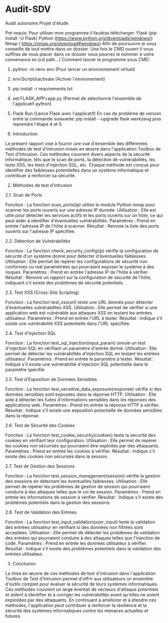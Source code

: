 # Audit-SDV
Audit autonome Projet d'étude

Pré requis:
Pour utiliser mon programme il faudras télécharger:
Flask (pip install -U Flask)
Python (https://www.python.org/downloads/windows/)
Nmap ( https://nmap.org/download#windows)
Afin de poursuivre je vous conseille de tout mettre dans un dossier. Une fois le CMD ouvert il vous suffiras de vous placer dans ce dossier vous pourrez le nommer à votre convenance ex:(cd path\...)
Comment lancer le programme sous CMD:
1. python -m venv env (Pour lancer un environnement virtuel)
2. env\Scripts\activate (Activer l'environement)
3. pip install -r requirements.txt
4. set FLASK_APP=app.py (Permet de sélectionné l'ensemble de l'applicatif python)
5. Flask Run (Lance Flask avec l'applicatif)
En cas de problème de version entré la commande suiavante: pip install --upgrade flask werkzeug puis reprendre l'étape 4 et 5.

1. Introduction

Le présent rapport vise à fournir une vue d'ensemble des différentes méthodes de test d'intrusion mises en œuvre dans l'application Toolbox de Test d'Intrusion. Ces méthodes couvrent divers aspects de la sécurité informatique, tels que le scan de ports, la détection de vulnérabilités, les tests XSS, les tests d'injection SQL, etc. Chaque méthode est conçue pour identifier des faiblesses potentielles dans un système informatique et contribuer à renforcer sa sécurité.

2. Méthodes de test d'intrusion

2.1. Scan de Ports

Fonction : La fonction scan_ports(ip) utilise le module Python nmap pour scanner les ports ouverts sur une adresse IP donnée.
Utilisation : Elle est utile pour détecter les services actifs et les ports ouverts sur un hôte, ce qui peut aider à identifier d'éventuelles vulnérabilités.
Paramètres : Prend en entrée l'adresse IP de l'hôte à scanner.
Résultat : Renvoie la liste des ports ouverts sur l'adresse IP spécifiée.

2.2. Détection de Vulnérabilités

Fonction : La fonction check_security_config(ip) vérifie la configuration de sécurité d'un système donné pour détecter d'éventuelles faiblesses.
Utilisation : Elle permet de repérer les configurations de sécurité non conformes ou mal paramétrées qui pourraient exposer le système à des risques.
Paramètres : Prend en entrée l'adresse IP de l'hôte à vérifier.
Résultat : Renvoie un rapport sur la configuration de sécurité de l'hôte, indiquant s'il existe des problèmes de sécurité potentiels.

2.3. Test XSS (Cross-Site Scripting)

Fonction : La fonction test_xss(url) teste une URL donnée pour détecter d'éventuelles vulnérabilités XSS.
Utilisation : Elle permet de vérifier si une application web est vulnérable aux attaques XSS en testant les entrées utilisateur.
Paramètres : Prend en entrée l'URL à tester.
Résultat : Indique s'il existe une vulnérabilité XSS potentielle dans l'URL spécifiée.

2.4. Test d'Injection SQL

Fonction : La fonction test_sql_injection(input_param) simule un test d'injection SQL en vérifiant un paramètre d'entrée donné.
Utilisation : Elle permet de détecter les vulnérabilités d'injection SQL en testant les entrées utilisateur.
Paramètres : Prend en entrée le paramètre à tester.
Résultat : Indique s'il existe une vulnérabilité d'injection SQL potentielle dans le paramètre spécifié.

2.5. Test d'Exposition de Données Sensibles

Fonction : La fonction test_sensitive_data_exposure(response) vérifie si des données sensibles sont exposées dans la réponse HTTP.
Utilisation : Elle aide à détecter les fuites d'informations sensibles dans les réponses des applications web.
Paramètres : Prend en entrée la réponse HTTP à vérifier.
Résultat : Indique s'il existe une exposition potentielle de données sensibles dans la réponse.

2.6. Test de Sécurité des Cookies

Fonction : La fonction test_cookie_security(cookies) teste la sécurité des cookies en vérifiant leur configuration.
Utilisation : Elle permet de repérer les cookies non sécurisés qui pourraient être exploités par des attaquants.
Paramètres : Prend en entrée les cookies à vérifier.
Résultat : Indique s'il existe des cookies non sécurisés dans la session.

2.7. Test de Gestion des Sessions

Fonction : La fonction test_session_management(session) vérifie la gestion des sessions en détectant les éventuelles faiblesses.
Utilisation : Elle permet de repérer les problèmes de gestion de session qui pourraient conduire à des attaques telles que le vol de session.
Paramètres : Prend en entrée les informations de session à vérifier.
Résultat : Indique s'il existe des problèmes potentiels dans la gestion des sessions.

2.8. Test de Validation des Entrées

Fonction : La fonction test_input_validation(user_input) teste la validation des entrées utilisateur en vérifiant si des données non filtrées sont acceptées.
Utilisation : Elle permet de détecter les problèmes de validation des entrées qui pourraient conduire à des attaques telles que l'injection de code.
Paramètres : Prend en entrée les données utilisateur à vérifier.
Résultat : Indique s'il existe des problèmes potentiels dans la validation des entrées utilisateur.

3. Conclusion

La mise en œuvre de ces méthodes de test d'intrusion dans l'application Toolbox de Test d'Intrusion permet d'offrir aux utilisateurs un ensemble d'outils complet pour évaluer la sécurité de leurs systèmes informatiques. Ces méthodes couvrent un large éventail de vecteurs d'attaque potentiels et aident à identifier et à corriger les vulnérabilités avant qu'elles ne soient exploitées par des attaquants. En continuant à améliorer et à étendre ces méthodes, l'application peut contribuer à renforcer la résilience et la sécurité des systèmes informatiques contre les menaces actuelles et futures.

